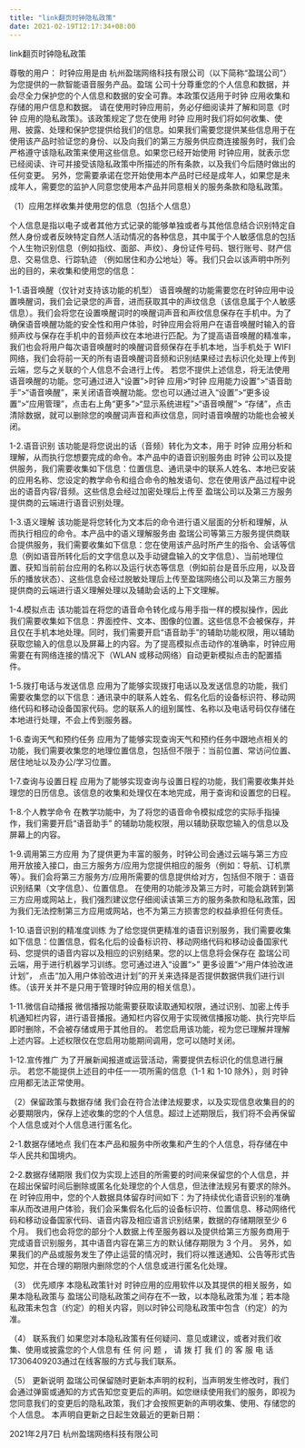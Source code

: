 ```yaml
---
title: "link翻页时钟隐私政策"
date: 2021-02-19T12:17:34+08:00
---
```


link翻页时钟隐私政策

尊敬的用户：
时钟应用是由 杭州盈瑞网络科技有限公司（以下简称“盈瑞公司”）为您提供的一款智能语音服务产品。盈瑞 公司十分尊重您的个人信息和数据，并会尽全力保护您的个人信息和数据的安全可靠。本政策仅适用于时钟 应用收集和存储的用户信息和数据。
请在使用时钟应用前，务必仔细阅读并了解和同意《时钟 应用的隐私政策》。该政策规定了您在使用 时钟 应用时我们将如何收集、使用、披露、处理和保护您提供给我们的信息。如果我们需要您提供某些信息用于在使用该产品时验证您的身份、以及向我们的第三方服务供应商连接服务时，我们会严格遵守该隐私政策来使用这些信息。如果您已经开始使用 时钟应用，就表示您已经阅读、许可并接受该隐私政策中所描述的所有条款，以及我们今后随时做出的任何变更。
另外，您需要承诺在您开始使用本产品时已经是成年人，如果您是未成年人，需要您的监护人同意您使用本产品并同意相关的服务条款和隐私政策。

（1）应用怎样收集并使用您的信息（包括个人信息）

个人信息是指以电子或者其他方式记录的能够单独或者与其他信息结合识别特定自然人身份或者反映特定自然人活动情况的各种信息，其中属于个人敏感信息的包括个人生物识别信息（例如指纹、面部、声纹）、身份证件号码、银行账号、财产信息、交易信息、行踪轨迹
（例如居住和办公地址）等。我们只会以该声明中所列出的目的，来收集和使用您的信息：

1-1.语音唤醒（仅针对支持该功能的机型）
  语音唤醒的功能需要您在时钟应用中设置唤醒词，我们会记录您的声音，进而获取其中的声纹信息（该信息属于个人敏感信息）。我们会将您在设置唤醒词时的唤醒词声音和声纹信息保存在手机中。为了确保语音唤醒功能的安全性和用户体验，时钟应用会将用户在语音唤醒时输入的音频声纹与保存在手机中的音频声纹在本地进行匹配。为了提高语音唤醒的精准率，我们也会将用户每次语音唤醒时的唤醒词音频保存在手机本地，当手机处于 WIFI 网络，我们会将前一天的所有语音唤醒词音频和识别结果经过去标识化处理上传到云端，您与之关联的个人信息不会进行上传。
  若您不提供上述信息，将无法使用语音唤醒的功能。您可通过进入“设置”>时钟 应用>“时钟 应用能力设置”>“语音助手”>“语音唤醒”，来关闭语音唤醒功能。您也可以通过进入“设置”>“更多设置”>“应用管理”，点击右上角“更多”>“显示系统进程”>“语音唤醒”> “存储”，点击清除数据，就可以删除您的唤醒词声音和声纹信息，同时语音唤醒的功能也会被关闭。

1-2.语音识别
  该功能是将您说出的话（音频）转化为文本，用于 时钟 应用分析和理解，从而执行您想要完成的命令。本产品中的语音识别服务由 时钟 公司以及提供服务，我们需要收集如下信息：位置信息、通讯录中的联系人姓名、本地已安装的应用名称、您设定的教学命令和组合命令的触发语句、您在使用该产品过程中说出的语音内容/音频。这些信息会经过加密处理后上传至 盈瑞公司以及第三方服务提供商的云端进行语音识别处理。

1-3.语义理解
  该功能是将您转化为文本后的命令进行语义层面的分析和理解，从而执行相应的命令。本产品中的语义理解服务由 盈瑞公司等第三方服务提供商联合提供服务，我们需要收集如下信息：您在使用该产品时所产生的指令、会话等信息（例如语音所转化后的文字信息以及手动键盘输入的文字信息）、当前地理位置、获知当前前台应用的名称以及运行状态等信息（例如前台是音乐应用，以及音乐的播放状态）、这些信息会经过脱敏处理后上传至盈瑞网络公司以及第三方服务提供商的云端进行语义理解处理以及辅助会话的上下文理解。

1-4.模拟点击
  该功能旨在将您的语音命令转化成与用手指一样的模拟操作，因此我们需要收集如下信息：界面控件、文本、图像的位置。这些信息不会被保存，并且仅在手机本地处理。同时，我们需要开启“语音助手”的辅助功能权限，用以辅助获取您输入的信息以及屏幕上的内容。为了提高模拟点击动作的准确率，时钟应用需要在有网络连接的情况下（WLAN 或移动网络）自动更新模拟点击的配置插件。

1-5.拨打电话与发送信息
  应用为了能够实现拨打电话以及发送信息的功能，我们需要收集您的以下信息：通讯录中的联系人姓名、假名化后的设备标识符、移动网络代码和移动设备国家代码。您的联系人的组别属性、名称以及电话号码仅存储在本地进行处理，不会上传到服务器。

1-6.查询天气和预约任务
  应用为了能够实现查询天气和预约任务中跟地点相关的功能，我们需要收集您的地理位置信息，包括但不限于：当前位置、常访问位置、居住地址以及办公/学习位置。

1-7.查询与设置日程
  应用为了能够实现查询与设置日程的功能，我们需要收集并处理您的日历信息。该信息的收集和处理仅在本地完成，用于查询和设置您的日程。

1-8.个人教学命令
  在教学功能中，为了将您的语音命令模拟成您的实际手指操作，我们需要开启“语音助手” 的辅助功能权限，用以辅助获取您输入的信息以及屏幕上的内容。

1-9.调用第三方应用
  为了提供更为丰富的服务，时钟公司会通过云端与第三方应用开放接入接口，由三方服务方/应用为您提供相应的服务（例如：导航、订机票等）。我们会将第三方服务方/应用所需要的信息提供给对方，包括但不限于：语音识别结果（文字信息）、位置信息。
  在使用的功能涉及第三方时，可能会跳转到第三方应用或网站上，我们强烈建议您仔细阅读该第三方的服务条款和隐私政策，因为我们无法控制第三方应用或网站，也不为第三方损害您的权益承担任何责任。

1-10.语音识别的精准度训练
  为了给您提供更精准的语音识别服务，我们需要收集如下信息：位置信息，假名化后的设备标识符、移动网络代码和移动设备国家代码、您提供的语音内容以及相应的识别结果。您的以上信息将会保存在 盈瑞公司云端，用于进行机器学习训练。您可通过进入“设置“>” 更多设置“>“用户体验改进计划”， 点击“加入用户体验改进计划”的开关来选择是否提供数据供我们进行训练。（该开关并不是只用于管理时钟应用的相关信息）。

1-11.微信自动播报
  微信播报功能需要获取读取通知权限，通过识别、加密上传手机通知栏内容，进行语音播报。通知栏内容仅用于实现微信播报功能、执行完毕后即时删除，不会被存储或用于其他目的。
  若您启用该功能，视为您已理解并理解上述内容。上述权限仅在您启用功能期间调用，您可以随时关闭。

1-12.宣传推广
  为了开展新闻报道或运营活动，需要提供去标识化的信息进行展示。
  若您不能提供上述目的中任一一项所需的信息（1-1 和 1-10 除外），则 时钟 应用都无法正常使用。


（2）保留政策与数据存储
我们会在符合法律法规要求，以及实现信息收集目的的必要期限内，保存上述收集的您的个人信息。超过上述期限后，我们将不会再保留个人信息或对个人信息进行匿名化。

2-1.数据存储地点
  我们在本产品和服务中所收集和产生的个人信息，将存储在中华人民共和国境内。

2-2.数据存储期限
  我们仅为实现上述目的所需要的时间来保留您的个人信息，并在超出保留时间后删除或匿名化处理您的个人信息，但法律法规另有要求的除外。
  在 时钟应用中，您的个人数据具体留存时间如下：为了持续优化语音识别的准确率从而改进用户体验，我们会采集假名化后的设备标识符、位置信息、移动网络代码和移动设备国家代码、语音内容及相应语言识别结果，数据的存储期限至少 6 个月。
  我们也会将您的部分个人数据上传至服务器以及提供给第三方服务商用于完成语音识别服务，其中语音内容在第三方的默认储存期限为 3 个月。
  另外，如果我们的产品或服务发生了停止运营的情况时，我们将以推送通知、公告等形式告知您，并在合理的期限内删除您的个人信息或进行匿名化处理。

（3）	优先顺序
  本隐私政策针对 时钟应用的应用软件以及其提供的相关服务，如果本隐私政策与 盈瑞公司隐私政策之间存在不一致，以本隐私政策为准；若本隐私政策未包含（约定）的相关内容，则以时钟公司隐私政策中包含（约定）的为准。

（4）	联系我们
  如果您对本隐私政策有任何疑问、意见或建议，或者对我们收集、使用或披露您的个人信息有 任 何 问 题 ， 请 拨 打 我 们 的 客 服 电 话 17306409203通过在线客服的方式与我们联系。

（5）	更新说明
盈瑞公司保留随时更新本声明的权利，当声明发生修改时，我们会通过弹窗或通知的方式告知您变更后的声明。如您继续使用我们的服务，即视为您同意我们的变更后的隐私政策，我们才会按照更新的声明收集、使用、存储您的个人信息。
本声明自更新之日起生效最近的更新日期：


2021年2月7日
杭州盈瑞网络科技有限公司
